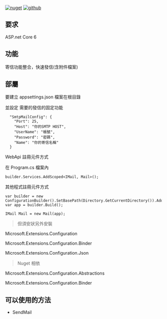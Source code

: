 [![nuget](https://img.shields.io/badge/nuget-ozakboy.Mail-blue)](https://www.nuget.org/packages/Ozakboy.Mail/) [![github](https://img.shields.io/badge/github-ozakboy.Mail-blue)](https://github.com/ozakboy/ozakboy.Mail)

## 要求

ASP.net Core 6

## 功能

寄信功能整合，快速發信(含附件檔案)

## 部屬

要建立 appsettings.json  檔案在根目錄

並設定 需要的發信的固定功能

```
  "SmtpMailConfig": {
    "Port": 25,
    "Host": "你的SMTP HOST",
    "UserName": "帳號",
    "Password": "密碼",
    "Name": "你的寄信名稱"
  }
```

WebApi 註冊元件方式

在 Program.cs 檔案內
```
builder.Services.AddScoped<IMail, Mail>();
```

其他程式註冊元件方式
```
var builder = new ConfigurationBuilder().SetBasePath(Directory.GetCurrentDirectory()).AddJsonFile("appsettings.json");
var app = builder.Build();

IMail Mail = new Mail(app);
```

>但須安狀另外安裝

Microsoft.Extensions.Configuration

Microsoft.Extensions.Configuration.Binder

Microsoft.Extensions.Configuration.Json



>Nuget 相依

Microsoft.Extensions.Configuration.Abstractions

Microsoft.Extensions.Configuration.Binder


## 可以使用的方法

* SendMail
